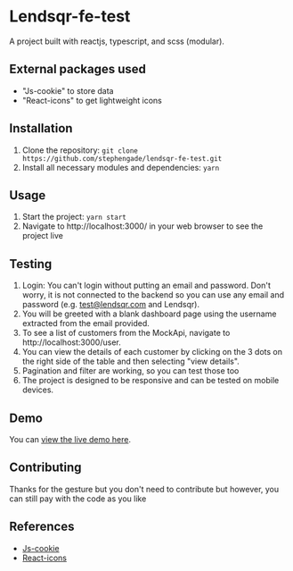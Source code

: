 # Lendsqr-fe-test

A project built with reactjs, typescript, and scss (modular).

## External packages used
- "Js-cookie" to store data
- "React-icons" to get lightweight icons

## Installation
1. Clone the repository: `git clone https://github.com/stephengade/lendsqr-fe-test.git`
2. Install all necessary modules and dependencies: `yarn`

## Usage
1. Start the project: `yarn start`
2. Navigate to http://localhost:3000/ in your web browser to see the project live

## Testing
1. Login: You can't login without putting an email and password. Don't worry, it is not connected to the backend so you can use any email and password (e.g. test@lendsqr.com and Lendsqr).
2. You will be greeted with a blank dashboard page using the username extracted from the email provided.
3. To see a list of customers from the MockApi, navigate to http://localhost:3000/user.
4. You can view the details of each customer by clicking on the 3 dots on the right side of the table and then selecting "view details".
5. Pagination and filter are working, so you can test those too
5. The project is designed to be responsive and can be tested on mobile devices.

## Demo

You can [view the live demo here](https://stephen-gbolagade-lendsqr-fe-test.netlify.app/).

## Contributing
Thanks for the gesture but you don't need to contribute but however, you can still pay with the code as you like

## References
- [Js-cookie](https://github.com/js-cookie/js-cookie)
- [React-icons](https://react-icons.github.io/)
